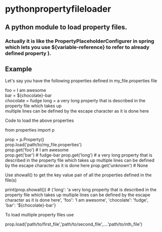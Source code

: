 # pythonpropertyfileloader
## A python module to load  property files.
### Actually it is like the PropertyPlaceholderConfigurer in spring which lets you use ${variable-reference} to refer to already defined property ).


Example
--------
Let's say you have the following properties defined in my_file.properties file


foo = I am awesome  
bar = ${chocolate}-bar  
chocolate = fudge
long = a very long property that is described in the property file which takes up \
multiple lines can be defined by the escape character as it is done here

Code to load the above properties  

from properties import p

prop = p.Property()  
prop.load('path/to/my_file.properties')  
prop.get('foo')  # I am awesome  
prop.get('bar')  # fudge-bar
prop.get('long')  # a very long property that is described in the property file which takes up multiple lines can be defined by the escape character as it is done here
prop.get('unknown')   # None

Use showall() to get the key value pair of all the properties defined in the file(s)

print(prop.showall()) # {'long': 'a very long property that is described in the property file which takes up multiple lines can be defined by the escape character as it is done here', 'foo': 'I am awesome', 'chocolate': 'fudge', 'bar': '${chocolate}-bar'}

To load multiple property files use

prop.load('path/to/first_file','path/to/second_file',....'path/to/nth_file')
